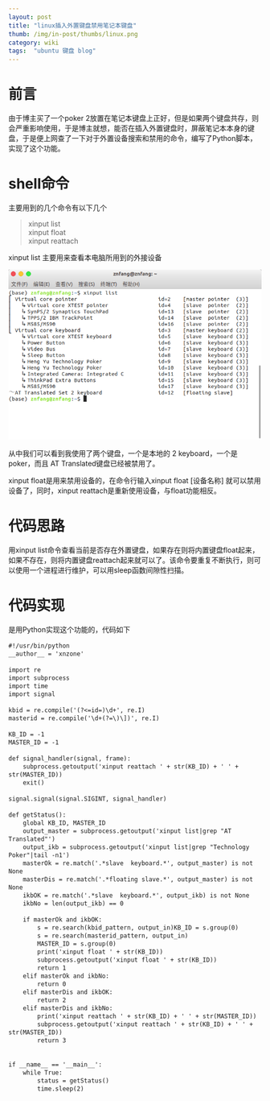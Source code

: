 ```yaml
---
layout: post 
title: "linux插入外置键盘禁用笔记本键盘"
thumb: /img/in-post/thumbs/linux.png
category: wiki
tags:  "ubuntu 键盘 blog"
---
```


# 前言
由于博主买了一个poker 2放置在笔记本键盘上正好，但是如果两个键盘共存，则会严重影响使用，于是博主就想，能否在插入外置键盘时，屏蔽笔记本本身的键盘，于是便上网查了一下对于外置设备搜索和禁用的命令，编写了Python脚本，实现了这个功能。

# shell命令
主要用到的几个命令有以下几个
>xinput list    
xinput float    
xinput reattach    

xinput list 主要用来查看本电脑所用到的外接设备

![list](/img/in-post/keyboard/list.png)

从中我们可以看到我使用了两个键盘，一个是本地的 2 keyboard，一个是poker，而且 AT Translated键盘已经被禁用了。

xinput float是用来禁用设备的，在命令行输入xinput float [设备名称] 就可以禁用设备了，同时，xinput reattach是重新使用设备，与float功能相反。

# 代码思路
用xinput list命令查看当前是否存在外置键盘，如果存在则将内置键盘float起来，如果不存在，则将内置键盘reattach起来就可以了。该命令要重复不断执行，则可以使用一个进程进行维护，可以用sleep函数间隙性扫描。

# 代码实现
是用Python实现这个功能的，代码如下
```
#!/usr/bin/python
__author__ = 'xnzone'

import re
import subprocess
import time
import signal

kbid = re.compile('(?<=id=)\d+', re.I)
masterid = re.compile('\d+(?=\)\])', re.I)

KB_ID = -1
MASTER_ID = -1

def signal_handler(signal, frame):
    subprocess.getoutput('xinput reattach ' + str(KB_ID) + ' ' + str(MASTER_ID))
    exit()

signal.signal(signal.SIGINT, signal_handler)

def getStatus():
    global KB_ID, MASTER_ID
    output_master = subprocess.getoutput('xinput list|grep "AT Translated"')
    output_ikb = subprocess.getoutput('xinput list|grep "Technology Poker"|tail -n1')
    masterOk = re.match('.*slave  keyboard.*', output_master) is not None
    masterDis = re.match('.*floating slave.*', output_master) is not None
    ikbOK = re.match('.*slave  keyboard.*', output_ikb) is not None
    ikbNo = len(output_ikb) == 0

    if masterOk and ikbOK:
        s = re.search(kbid_pattern, output_in)KB_ID = s.group(0)
        s = re.search(masterid_pattern, output_in)
        MASTER_ID = s.group(0)
        print('xinput float ' + str(KB_ID))
        subprocess.getoutput('xinput float ' + str(KB_ID))
        return 1
    elif masterOk and ikbNo:
        return 0
    elif masterDis and ikbOK:
        return 2
    elif masterDis and ikbNo:
        print('xinput reattach ' + str(KB_ID) + ' ' + str(MASTER_ID))
        subprocess.getoutput('xinput reattach ' + str(KB_ID) + ' ' + str(MASTER_ID))
        return 3


if __name__ == '__main__':
    while True:
        status = getStatus()
        time.sleep(2)
```